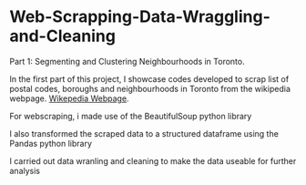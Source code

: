 # Web-Scrapping-Data-Wraggling-and-Cleaning
Part 1: Segmenting and Clustering Neighbourhoods in Toronto. 

In the first part of this project, I showcase codes developed to scrap list of postal codes, boroughs and neighbourhoods in Toronto from the wikipedia webpage.
[Wikepedia Webpage](https://en.wikipedia.org/wiki/List_of_postal_codes_of_Canada:_M).

For webscraping, i made use of the BeautifulSoup python library

I also transformed the scraped data to a structured dataframe using the Pandas python library

I carried out data wranling and cleaning to make the data useable for further analysis
